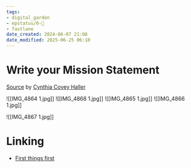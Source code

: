 ```yaml
---
tags: 
- digital_garden
- epstatus/0-🌰
- fastlane
date_created: 2024-06-07 21:08
date_modified: 2025-06-25 06:10
---
```

# Write your Mission Statement

[Source](https://www.blinkist.com/guides/the-principles-of-goal-setting-with-cynthia-covey-haller/tools/Cynthia-Covey-Haller-Write-Your-Mission-Statement) by [Cynthia Covey Haller](https://www.franklincovey.com/) 

![[IMG_4864 1.jpg]]
![[IMG_4868 1.jpg]]
![[IMG_4865 1.jpg]]
![[IMG_4866 1.jpg]]

![[IMG_4867 1.jpg]]

# Linking

+ [First things first](https://www.blinkist.com/de/app/books/first-things-first-en)
